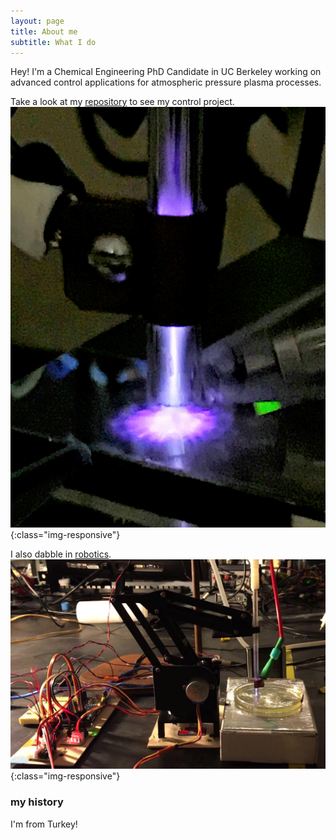 ```yaml
---
layout: page
title: About me
subtitle: What I do
---
```


Hey! I'm a Chemical Engineering PhD Candidate in UC Berkeley working on advanced control applications for atmospheric pressure plasma processes.

Take a look at my [repository](https://github.com/dgngdn/plasma-control) to see my control project.
![plasma](/img/plasma2.jpeg){:class="img-responsive"}

I also dabble in [robotics](https://github.com/dgngdn/Actuator_Arm).
![plasma robot](/img/plasma_robot.jpg){:class="img-responsive"}

### my history

I'm from Turkey!
